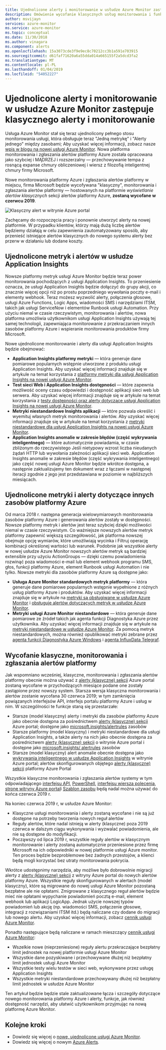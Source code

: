 ```yaml
---
title: Ujednolicone alerty i monitorowanie w usłudze Azure Monitor zastępuje klasycznego alerty i monitorowanie
description: Omówienie wycofanie klasycznych usług monitorowania i funkcjonalności, wcześniej wyświetlane w witrynie Azure portal w obszarze alerty (klasyczne). Klasyczne, alerty i monitorowanie obejmuje alertów klasycznych metryki dla zasobów platformy Azure, klasyczne alertów dotyczących metryk usługi Application Insights alertów klasycznych testu internetowego usługi Application Insights klasycznego metryk niestandardowych na podstawie alertów dla usługi Application Insights i Model Klasyczny alerty dotyczące SmartDetection Insights aplikacji w wersji 1
author: msvijayn
services: azure-monitor
ms.service: azure-monitor
ms.topic: conceptual
ms.date: 11/30/2018
ms.author: vinagara
ms.component: alerts
ms.openlocfilehash: 15a3073cde3f9e9ec8c70212cc3b1a591e703915
ms.sourcegitcommit: d61faf71620a6a55dda014a665155f2a5dcd3fa2
ms.translationtype: MT
ms.contentlocale: pl-PL
ms.lasthandoff: 01/04/2019
ms.locfileid: "54052227"
---
```

# <a name="unified-alerting--monitoring-in-azure-monitor-replaces-classic-alerting--monitoring"></a>Ujednolicone alerty i monitorowanie w usłudze Azure Monitor zastępuje klasycznego alerty i monitorowanie

Usługa Azure Monitor stał się teraz ujednolicony pełnego stosu monitorowania usługi, która obsługuje teraz "Jedną metrykę" i "Alerty jednego" między zasobami; Aby uzyskać więcej informacji, zobacz nasze [wpis w blogu na nowej usługi Azure Monitor](https://azure.microsoft.com/blog/new-full-stack-monitoring-capabilities-in-azure-monitor/). Nowa platforma monitorowania i zgłaszania alertów platformy Azure została opracowana jako szybciej i MĄDRZEJ i rozszerzalny — przechowywanie tempa z rosnącą expanse chmury obliczeniowej i wiersz z filozofią inteligentnej chmury firmy Microsoft. 

Nowe monitorowania platformy Azure i zgłaszania alertów platformy w miejscu, firma Microsoft będzie wycofywana "klasyczny", monitorowania i zgłaszania alertów platformy — hostowanych na platformie *wyświetlanie alertów klasycznych* sekcji alertów platformy Azure, **zostaną wycofane w czerwcu 2019**.

 ![Klasyczny alert w witrynie Azure portal](media/monitoring-classic-retirement/monitor-alert-screen2.png) 

Zachęcamy do rozpoczęcia pracy i ponownie utworzyć alerty na nowej platformie. W przypadku klientów, którzy mają dużą liczbę alertów będziemy działają w celu zapewnienia zautomatyzowany sposób, aby przenieść istniejące alertów klasycznych do nowego systemu alerty bez przerw w działaniu lub dodane koszty.

## <a name="unified-metrics-and-alerts-in-application-insights"></a>Ujednolicone metryk i alertów w usłudze Application Insights

Nowsze platformy metryk usługi Azure Monitor będzie teraz power monitorowania pochodzących z usługi Application Insights. To przeniesienie oznacza, że usługi Application Insights będzie dołączyć do grupy akcji, co znacznie więcej opcji niż po prostu poprzedniego wywołania poczty e-mail i elementy webhook. Teraz możesz wyzwolić alerty, połączenia głosowe, usługi Azure Functions, Logic Apps, wiadomości SMS i narzędziami ITSM, takich jak usługi ServiceNow i elementów Runbook usługi Automation. Przy użyciu niemal w czasie rzeczywistym, monitorowania i alertów, nowa platforma umożliwia użytkownikom usługi Application Insights używają tej samej technologii, zapewniająca monitorowanie z przekraczaniem innych zasobów platformy Azure i wspieranie monitorowania produktów firmy Microsoft.

Nowe ujednolicone monitorowanie i alerty dla usługi Application Insights będzie obejmować:

- **Application Insights platformy metryki** — która generuje dane pomiarowe popularnych wstępnie utworzone z produktu usługi Application Insights. Aby uzyskać więcej informacji znajduje się w artykule na temat korzystania z [platformy metryki dla usługi Application Insights na nowej usługi Azure Monitor](../../azure-monitor/app/pre-aggregated-metrics-log-metrics.md#pre-aggregated-metrics).
- **Test sieci Web i Application Insights dostępności** — które zapewnia możliwość oceny czasu odpowiedzi i dostępność aplikacji sieci web lub serwera. Aby uzyskać więcej informacji znajduje się w artykule na temat korzystania z [testy dostępności oraz alerty dotyczące usługi Application Insights na nowej usługi Azure Monitor](../../azure-monitor/app/monitor-web-app-availability.md).
- **Metryki niestandardowe Insights aplikacji** — które pozwala określić i wyemituj własnych metryk monitorowania i alertów. Aby uzyskać więcej informacji znajduje się w artykule na temat korzystania z [metryki niestandardowe dla usługi Application Insights na nowej usługi Azure Monitor](../../azure-monitor/app/pre-aggregated-metrics-log-metrics.md#custom-metrics-dimensions-and-pre-aggregation).
- **Application Insights anomalie w zakresie błędów (część wykrywania inteligentnego)** — które automatycznie powiadamia, w czasie zbliżonym do rzeczywistego Jeśli nietypowy wzrost liczba nieudanych żądań HTTP lub wywołania zależności aplikacji sieci web. Application Insights anomalie w zakresie błędów (część wykrywania inteligentnego) jako część nowej usługi Azure Monitor będzie wkrótce dostępna, a następnie zaktualizujemy ten dokument wraz z łączami w następnej iteracji zgodnie z jego jest przedstawiana w poziomie w najbliższych miesiącach.

## <a name="unified-metrics--alerts-for-other-azure-resources"></a>Ujednolicone metryki i alerty dotyczące innych zasobów platformy Azure

Od marca 2018 r. następna generacja wielowymiarowych monitorowania zasobów platformy Azure i generowania alertów zostały w dostępności. Nowsze platformy metryk i alertów jest teraz szybciej dzięki możliwości niemal w czasie rzeczywistym. Co ważniejsze nowszych alertów metryk platformy zapewnić większą szczegółowość, jak platforma nowszej obejmuje opcję wymiarów, które umożliwiają wycinka i Filtruj operację kombinacji określonej wartości lub warunek. Podobnie jak wszystkie alerty w nowej usłudze Azure Monitor nowszych alertów metryk są bardziej extensible przy użyciu ActionGroups — dzięki czemu powiadomienia rozwinąć poza wiadomości e-mail lub element webhook programu SMS, głos, funkcji platformy Azure, element Runbook usługi Automation i nie tylko.
Nowsze metryki dla zasobów platformy Azure są dostępne jako:

- **Usługa Azure Monitor standardowych metryk platformy** — która generuje dane pomiarowe popularnych wstępnie wypełnione z różnych usług platformy Azure i produktów. Aby uzyskać więcej informacji znajduje się w artykule na [metryki są obsługiwane w usłudze Azure Monitor](../../azure-monitor/platform/alerts-metric-near-real-time.md#metrics-and-dimensions-supported) i [obsługuje alertów dotyczących metryk w usłudze Azure Monitor](../../azure-monitor/platform/alerts-metric-overview.md#supported-resource-types-for-metric-alerts).
- **Metryki usługi Azure Monitor niestandardowe** — która generuje dane pomiarowe ze źródeł takich jak agenta funkcji Diagnostyka Azure przez użytkownika. Aby uzyskać więcej informacji znajduje się w artykule na [metryki niestandardowe w usłudze Azure Monitor](../../azure-monitor/platform/metrics-custom-overview.md). Za pomocą metryk niestandardowych, można również opublikować metryki zebrane przez [agenta funkcji Diagnostyka Azure Windows](../../azure-monitor/platform/collect-custom-metrics-guestos-resource-manager-vm.md) i [agenta InfluxData Telegraf](../../azure-monitor/platform/collect-custom-metrics-linux-telegraf.md).

## <a name="retirement-of-classic-monitoring-and-alerting-platform"></a>Wycofanie klasyczne, monitorowania i zgłaszania alertów platformy

Jak wspomniano wcześniej, klasyczne, monitorowania i zgłaszania alertów platformy obecnie można używać z [alerty (klasyczne) sekcji](../../azure-monitor/platform/alerts-classic.overview.md) Azure portal zostaną wycofane w przychodzących miesiące podane one zostały zastąpione przez nowszy system.
Starsza wersja klasyczna monitorowania i alertów zostanie wycofana 30 czerwca 2019; w tym zamknięcia powiązanych interfejsów API, interfejs portalu platformy Azure i usług w nim. W szczególności te funkcje staną się przestarzałe:

- Starsze (model klasyczny) alerty i metryki dla zasobów platformy Azure jako obecnie dostępna za pośrednictwem [alerty (klasyczne) sekcji](../../azure-monitor/platform/alerts-classic.overview.md) Azure portal; dostępne jako [microsoft.insights/alertrules](https://docs.microsoft.com/rest/api/monitor/alertrules) zasobów
- Starsze platformy (model klasyczny) i metryki niestandardowe dla usługi Application Insights, a także alerty na nich jako obecnie dostępna za pośrednictwem [alerty (klasyczne) sekcji](../../azure-monitor/platform/alerts-classic.overview.md) o witrynie Azure portal i dostępne jako [microsoft.insights/ alertrules](https://docs.microsoft.com/rest/api/monitor/alertrules) zasobów
- Starsze (model klasyczny) alert anomalie obecnie dostępna jako [wykrywania inteligentnego w usłudze Application Insights](../../azure-monitor/app/proactive-diagnostics.md) w witrynie Azure portal; alertów skonfigurowanych objętego [alerty (klasyczne) sekcji](../../azure-monitor/platform/alerts-classic.overview.md) platformy Azure Portal

Wszystkie klasyczne monitorowania i zgłaszania alertów systemy w tym odpowiadającego [interfejsu API](https://msdn.microsoft.com/library/azure/dn931945.aspx), [PowerShell](../../azure-monitor/platform/alerts-classic-portal.md), [interfejsu wiersza polecenia](../../azure-monitor/platform/alerts-classic-portal.md), [stronę witryny Azure portal](../../azure-monitor/platform/alerts-classic-portal.md)i [ Szablon zasobu](../../azure-monitor/platform/alerts-enable-template.md) będą nadal można używać do końca czerwca 2019 r. 

Na koniec czerwca 2019 r, w usłudze Azure Monitor:

- Klasyczne usługi monitorowania i alerty zostaną wycofane i nie są już dostępne na potrzeby tworzenia nowych reguł alertów
- Reguły alertów, które nadal istnieją w alerty (klasyczne) poza 2019 czerwca w dalszym ciągu wykonywania i wyzwalać powiadomienia, ale nie są dostępne do modyfikacji.
- Począwszy od lipca 2019 r, wszystkie reguły alertów w klasycznym monitorowanie i alerty zostaną automatycznie przeniesione przez firmę Microsoft na ich odpowiedniki w nowej platformie usługi Azure monitor. Ten proces będzie bezproblemowe bez żadnych przestojów, a klienci będą mogli korzystać bez utraty monitorowania pokrycia.

Wkrótce udostępnimy narzędzia, aby możliwe było dobrowolnie migracji alerty z [alerty (klasyczne) sekcji](../../azure-monitor/platform/alerts-classic.overview.md) z witryny Azure portal do nowych alertów platformy Azure. Wszystkie reguły skonfigurowanych w alertach (model klasyczny), które są migrowane do nowej usługi Azure Monitor pozostaną bezpłatne ale nie opłatami. Zmigrowane z klasycznego reguł alertów będzie mieć nie opłatami wypychanie powiadomień pocztą e-mail, element webhook lub aplikacji LogicApp. Jednak użycie nowszej typów powiadomień lub akcję (np. wiadomości SMS, połączenie głosowe, integracji z rozwiązaniami ITSM itd.) będą naliczane czy dodane do migracji lub nowego alertu. Aby uzyskać więcej informacji, zobacz [cennik usługi Azure Monitor](https://azure.microsoft.com/pricing/details/monitor/).

Ponadto następujące będą naliczane w ramach mieszczący [cennik usługi Azure Monitor](https://azure.microsoft.com/pricing/details/monitor/):

- Wszelkie nowe (nieprzeniesione) reguły alertu przekraczające bezpłatny limit jednostek na nowej platformie usługi Azure Monitor
- Wszystkie dane pozyskiwane i przechowywane dłużej niż bezpłatny limit jednostek usługi Azure Monitor
- Wszystkie testy wielu testów w sieci web, wykonywane przez usługę Application Insights
- Wszystkie metryki niestandardowe przechowywany dłużej niż bezpłatny limit jednostek w usłudze Azure Monitor

Ten artykuł będzie będzie stale zaktualizowane łącza i szczegóły dotyczące nowego monitorowania platformy Azure i alerty, funkcje, jak również dostępność narzędzi, aby ułatwić użytkownikom przyjmując na nową platformę Azure Monitor.


## <a name="next-steps"></a>Kolejne kroki

* Dowiedz się więcej o [nowe, ujednolicone usługi Azure Monitor](../../azure-monitor/overview.md).
* Dowiedz się więcej o nowym [Azure Alerts](../../azure-monitor/platform/alerts-overview.md).
